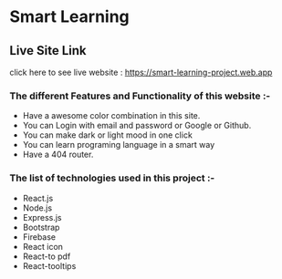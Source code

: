 # **Smart Learning**
## **Live Site Link**
click here to see live website : https://smart-learning-project.web.app 

### **The different Features and Functionality of this website :-**
- Have a awesome color combination in this site.
- You can Login with email and password or Google or Github.
- You can make dark or light mood in one click
- You can learn programing language in a smart way
- Have a 404 router.

### **The list of technologies used in this project :-**
- React.js
- Node.js
- Express.js
- Bootstrap
- Firebase
- React icon
- React-to pdf
- React-tooltips